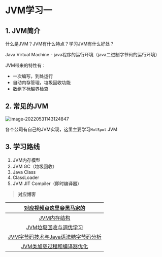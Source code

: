 # JVM学习一

## 1. JVM简介

什么是JVM？JVM有什么特点？学习JVM有什么好处？

Java Virtual Machine - java程序的运行环境（java二进制字节码的运行环境）

JVM带来的特性有：

- 一次编写，到处运行
- 自动内存管理，垃圾回收功能
- 数组下标越界检查

## 2. 常见的JVM

![image-20220531143124847](https://cdn.fengxianhub.top/resources-master/202205311431087.png)

各个公司有自己的JVM实现，这里主要学习`HotSpot`   JVM

## 3. 学习路线

1. JVM内存模型
2. JVM GC（垃圾回收）
3. Java Class
4. ClassLoader
5. JVM JIT Compiler（即时编译器）

>**对应博客**

| <a href="https://www.bilibili.com/video/BV1yE411Z7AP?p=168&spm_id_from=333.1007.top_right_bar_window_history.content.click">对应视频点这里😁黑马家的</a> |
| :----------------------------------------------------------: |
| <a href="https://blog.csdn.net/fengxiandada/article/details/125115436">JVM内存结构</a> |
| <a href="https://blog.csdn.net/fengxiandada/article/details/125115459?csdn_share_tail=%7B%22type%22%3A%22blog%22%2C%22rType%22%3A%22article%22%2C%22rId%22%3A%22125115459%22%2C%22source%22%3A%22fengxiandada%22%7D&ctrtid=Kalox">JVM垃圾回收与调优学习</a> |
| <a href="https://blog.csdn.net/fengxiandada/article/details/125115520?csdn_share_tail=%7B%22type%22%3A%22blog%22%2C%22rType%22%3A%22article%22%2C%22rId%22%3A%22125115520%22%2C%22source%22%3A%22fengxiandada%22%7D&ctrtid=6xrAk">JVM字节码技术与Java语法糖字节码分析</a> |
| <a href="https://blog.csdn.net/fengxiandada/article/details/125115525?csdn_share_tail=%7B%22type%22%3A%22blog%22%2C%22rType%22%3A%22article%22%2C%22rId%22%3A%22125115525%22%2C%22source%22%3A%22fengxiandada%22%7D&ctrtid=ZXGSw">JVM类加载过程和编译器优化</a> |































